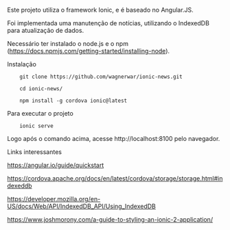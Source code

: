 Este projeto utiliza o framework Ionic, e é baseado no Angular.JS.

Foi implementada uma manutenção de notícias, utilizando o IndexedDB para atualização de dados.

Necessário ter instalado o node.js e o npm (https://docs.npmjs.com/getting-started/installing-node).

Instalação

        git clone https://github.com/wagnerwar/ionic-news.git
        
        cd ionic-news/

        npm install -g cordova ionic@latest

Para executar o projeto

        ionic serve

Logo após o comando acima, acesse http://localhost:8100 pelo navegador.

Links interessantes

https://angular.io/guide/quickstart

https://cordova.apache.org/docs/en/latest/cordova/storage/storage.html#indexeddb

https://developer.mozilla.org/en-US/docs/Web/API/IndexedDB_API/Using_IndexedDB

https://www.joshmorony.com/a-guide-to-styling-an-ionic-2-application/


